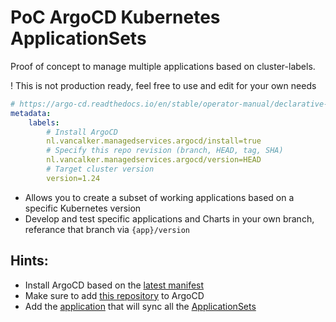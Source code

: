 # PoC ArgoCD Kubernetes ApplicationSets

Proof of concept to manage multiple applications based on cluster-labels.

! This is not production ready, feel free to use and edit for your own needs

```yaml
# https://argo-cd.readthedocs.io/en/stable/operator-manual/declarative-setup/#clusters
metadata:
    labels:
        # Install ArgoCD
        nl.vancalker.managedservices.argocd/install=true 
        # Specify this repo revision (branch, HEAD, tag, SHA)
        nl.vancalker.managedservices.argocd/version=HEAD 
        # Target cluster version
        version=1.24
```

- Allows you to create a subset of working applications based on a specific Kubernetes version
- Develop and test specific applications and Charts in your own branch, referance that branch via `{app}/version`

## Hints:

- Install ArgoCD based on the [latest manifest](https://raw.githubusercontent.com/argoproj/argo-cd/master/manifests/ha/install.yaml)
- Make sure to add [this repository](applications/1.24/argocd/repository) to ArgoCD
- Add the [application](applications/1.24/argocd/applicaion.yaml) that will sync all the [ApplicationSets](applicationSets)
